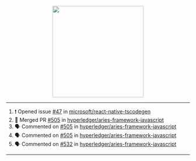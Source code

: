 <p align="center">
<img src="https://user-images.githubusercontent.com/61358536/126118557-75ac74a7-4655-4289-9a8d-e536322b7423.png" height="250" width="250"/>
</p>

---

<!--START_SECTION:activity-->
1. ❗️ Opened issue [#47](https://github.com/microsoft/react-native-tscodegen/issues/47) in [microsoft/react-native-tscodegen](https://github.com/microsoft/react-native-tscodegen)
2. 🎉 Merged PR [#505](https://github.com/hyperledger/aries-framework-javascript/pull/505) in [hyperledger/aries-framework-javascript](https://github.com/hyperledger/aries-framework-javascript)
3. 🗣 Commented on [#505](https://github.com/hyperledger/aries-framework-javascript/issues/505) in [hyperledger/aries-framework-javascript](https://github.com/hyperledger/aries-framework-javascript)
4. 🗣 Commented on [#505](https://github.com/hyperledger/aries-framework-javascript/issues/505) in [hyperledger/aries-framework-javascript](https://github.com/hyperledger/aries-framework-javascript)
5. 🗣 Commented on [#532](https://github.com/hyperledger/aries-framework-javascript/issues/532) in [hyperledger/aries-framework-javascript](https://github.com/hyperledger/aries-framework-javascript)
<!--END_SECTION:activity-->

---
